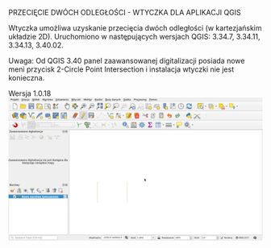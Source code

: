 PRZECIĘCIE DWÓCH ODLEGŁOŚCI - WTYCZKA DLA APLIKACJI QGIS

Wtyczka umożliwa uzyskanie przecięcia dwóch odległości (w kartezjańskim układzie 2D). Uruchomiono w następujących wersjach QGIS: 3.34.7, 3.34.11, 3.34.13, 3.40.02.

Uwaga: Od QGIS 3.40 panel zaawansowanej digitalizacji posiada nowe meni przycisk 2-Circle Point Intersection i instalacja wtyczki nie jest konieczna.

Wersja 1.0.18
![First look](firstLook.gif)
